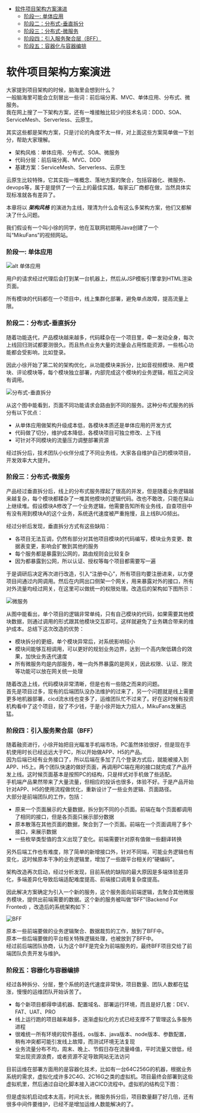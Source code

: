 - [软件项目架构方案演进](#软件项目架构方案演进)
    - [阶段一: 单体应用](#阶段一-单体应用)
    - [阶段二：分布式-垂直拆分](#阶段二分布式-垂直拆分)
    - [阶段三：分布式-微服务](#阶段三分布式-微服务)
    - [阶段四：引入服务聚合层（BFF）](#阶段四引入服务聚合层bff)
    - [阶段五：容器化与容器编排](#阶段五容器化与容器编排)

# 软件项目架构方案演进
大家提到项目架构的时候，脑海里会想到什么？  
一般脑海里可能会立刻冒出一些词：前后端分离、MVC、单体应用、分布式、微服务。  
我在网上搜了一下架构方案，还有一堆接触比较少的技术名词：DDD、SOA、ServiceMesh、Serverless、云原生。  

其实这些都是架构方案，只是讨论的角度不太一样，对上面这些方案简单做一下划分，帮助大家理解。  
- 架构风格：单体应用、分布式、SOA、微服务
- 代码分层：前后端分离、MVC、DDD
- 基建方案：ServiceMesh、Serverless、云原生

云原生比较特殊，它其实指一堆概念、落地方案的聚合，包括容器化、微服务、devops等，属于是提供了一个云上的最佳实践，每家云厂商都在做，当然具体实现标准就各有差异了。  

本章将以 _**架构风格**_ 的演进为主线，理清为什么会有这么多架构方案，他们又都解决了什么问题。  

我们假设有一个叫小徐的同学，他在互联网初期用Java创建了一个叫“MikuFans”的视频网站。  

### 阶段一: 单体应用
![alt 单体应用](./static/SingleApplication.png)  

用户的请求经过代理后会打到某一台机器上，然后从JSP模板引擎拿到HTML渲染页面。  

所有模块的代码都在一个项目中，线上集群化部署，避免单点故障，提高流量上限。

### 阶段二：分布式-垂直拆分
随着功能迭代，产品模块越来越多，代码糅杂在一个项目里，牵一发动全身，每次上线回归测试都要测很久。而且热点业务大量的流量会占用性能资源，一些核心功能都会受影响，比如登录。  

因此小徐开始了第二轮的架构优化，从功能模块来拆分，比如音视频模块、用户模块、评论模块等，每个模块独立部署，内部完成这个模块的业务逻辑，相互之间没有调用。  

![分布式-垂直拆分](./static/Distribution-SplitVertically.png)  

从这个图中能看到，页面不同功能请求会路由到不同的服务。这种分布式服务的拆分有以下优点：  
- 从单体应用做架构升级成本低，各模块本质还是单体应用的开发方式
- 代码做了切分，维护成本降低，各模块项目可独立修改、上下线
- 可针对不同模块的流量压力调整部署资源


经过拆分后，技术团队小伙伴分成了不同业务线，大家各自维护自己的模块项目，开发效率大大提升。

### 阶段三：分布式-微服务
产品经过垂直拆分后，线上的分布式服务撑起了很高的并发，但是随着业务逻辑越来越复杂，每个模块都糅杂了一堆其他模块的逻辑代码。改也不敢改，只能在屎山上继续堆。假设模块A修改了一个业务逻辑，他需要告知所有业务线，自查项目中有没有用到模块A的这个业务，系统迭代速度被严重拖慢，且上线BUG频出。  

经过分析后发现，垂直拆分方式有这些缺陷：
- 各项目无法互调，仍然有部分对其他项目模块的代码编写，模块业务变更、数据表变更，影响会扩散到其他的服务
- 每个服务都是暴露到公网的，路由规则会比较复杂
- 因为都暴露到公网，所以认证、授权等每个项目都需要写一遍

于是调研后决定再次进行改造，引入“注册中心”，所有项目均要注册进来，以方便项目间通过内网调用。然后在内网出口侧架一个网关，用来暴露对外的接口，所有对外流量均经过网关，在这里可以做统一的权限处理。改造后的架构如下图所示：  

![微服务](./static/Distribution-MircroService.png)

从图中能看出，单个项目的逻辑非常单纯，只有自己模块的代码，如果需要其他模块数据，则通过调用的形式跟其他模块交互即可。这样就避免了业务耦合带来的维护成本。总结下这次改造的优势：
- 模块拆分的更细，单个模块异常后，对系统影响较小
- 模块间能够互相调用，可以更好的规划业务边界，达到一个高内聚低耦合的效果，加快业务迭代速度
- 所有微服务均是内部服务，唯一向外界暴露的是网关，因此权限、认证、限流等功能可以放在网关统一处理

随着改造上线，代码模块非常清晰，但是也有一些随之而来的问题。  
首先是项目过多，现有的后端团队没办法维护的过来了，另一个问题就是线上需要更多地机器部署，cicd流水线也变多了，运维团队忙不过来了。好在这时候有投资机构看中了这个项目，投了不少钱，于是小徐开始大力招人，MikuFans发展迅猛。  

### 阶段四：引入服务聚合层（BFF）
随着融资进行，小徐开始把目光瞄准手机端市场，PC虽然体验很好，但是现在手机使用时长已经远远大于PC，所以开始做APP、H5的产品。  
因为后端已经有业务接口了，所以后端在多加了几个登录方式后，就能被接入到APP、H5上。两个团队快速的做好页面，再调用PC端在用的接口就完成了产品开发上线。这时候页面基本是按照PC的结构，只是样式对手机做了些适配。  
手机端产品果然带来了大量流量，但相应的投诉也很多，体验不好。于是产品开始针对APP、H5的使用流程做优化，重新设计了一些业务逻辑、页面路径。  
大部分是前端团队的工作，包括：
- 原来一个页面展示的大量数据，拆分到不同的小页面。前端在每个页面都调用了相同的接口，但是各页面只展示部分数据
- 原本散落在其他页面的数据，聚合到了一个页面。前端在一个页面调用了多个接口，来展示数据
- 一些枚举类型值的含义出现了变化。前端需要针对原有值做一些翻译转换

另外后端工作也有难度，除了简单的新增接口外，针对不同端，可能业务逻辑也有变化，这时候原本干净的业务逻辑里，增加了一些跟平台相关的“硬编码”。  

架构改造再次启动，经过分析发现，目前系统的缺陷的最大原因是多端体验差异化，多端差异化导致后端适配难度提高、前端接口调用复杂度提高。  

因此解决方案确定为引入一个新的服务，这个服务面向前端逻辑，去聚合其他微服务模块，提供出前端需要的数据。这个新的服务被叫做“BFF”(Backend For Fronted) ，改造后的系统架构如下：  

![BFF](./static/Distribution-BFF.png)

原本一些前端要做的业务逻辑聚合、数据裁剪的工作，放到了BFF中。  
原本一些后端要做的平台相关特殊逻辑处理，也被放到了BFF中。  
经过前后端团队协商，认为这个BFF是完全为前端服务的，最终BFF项目交给了前端团队负责开发与维护。  

### 阶段五：容器化与容器编排
经过各种拆分、分层，整个系统的迭代速度非常快，项目数量、团队人数都在猛涨，慢慢的运维团队开始诉苦了。  
- 每个新项目都得申请机器、配置域名、部署运行环境，而且是好几套：DEV、FAT、UAT、PRO
- 线上运行跑的项目越来越多，逐渐虚拟化的方式已经支撑不了管理这么多服务进程
- 很难统一所有环境的软件基线，os版本、java版本、node版本、参数配置，稍有冲突都可能引发线上故障，而测试环境无法复现
- 业务流量分布不均，周末、晚上、节假日存在流量峰值，平时流量又很低，经常出现资源浪费，或者资源不足导致网站无法访问

目前运维在部署方面用的是容器化技术，比如有一台64C256G的机器，根据业务系统的需求，虚拟化成许多2C4G、2C16G之类的虚拟机。项目最终会部署到这些虚拟机里，然后通过自动化脚本接入进CICD流程中。虚拟机的结构见下图：  



但是虚拟机启动成本太高，时间太长，微服务拆分后，项目数量翻了好几倍，还有很多中间件要维护，已经不是增加运维人数能解决的了。  
